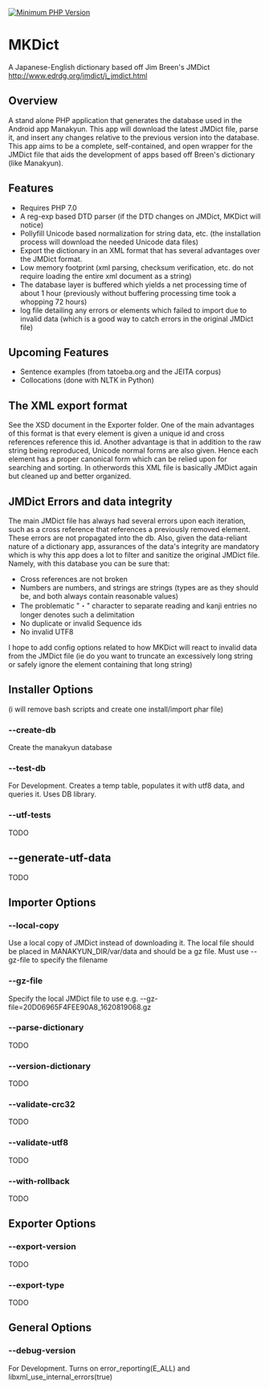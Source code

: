 [![Minimum PHP Version](https://img.shields.io/badge/php-%3E%3D%207.0-8892BF.svg?style=flat-square)](https://php.net/)

# MKDict
A Japanese-English dictionary based off Jim Breen's JMDict http://www.edrdg.org/jmdict/j_jmdict.html

## Overview
A stand alone PHP application that generates the database used in the Android app Manakyun. This app will download the latest
JMDict file, parse it, and insert any changes relative to the previous version into the database. This app aims to be a complete,
self-contained, and open wrapper for the JMDict file that aids the development of apps based off Breen's dictionary (like Manakyun).

## Features
* Requires PHP 7.0
* A reg-exp based DTD parser (if the DTD changes on JMDict, MKDict will notice)
* Pollyfill Unicode based normalization for string data, etc. (the installation process will download the needed Unicode data files)
* Export the dictionary in an XML format that has several advantages over the JMDict format.
* Low memory footprint (xml parsing, checksum verification, etc. do not require loading the entire xml document as a string)
* The database layer is buffered which yields a net processing time of about 1 hour (previously without buffering processing time took a whopping 72 hours)
* log file detailing any errors or elements which failed to import due to invalid data (which is a good way to catch errors in the original JMDict file)

## Upcoming Features
* Sentence examples (from tatoeba.org and the JEITA corpus)
* Collocations (done with NLTK in Python)

## The XML export format
See the XSD document in the Exporter folder. One of the main advantages of this format is that every element is given a unique id and cross references reference this id.
Another advantage is that in addition to the raw string being reproduced, Unicode normal forms are also given. Hence each element has a proper canonical form which can be
relied upon for searching and sorting. In otherwords this XML file is basically JMDict again but cleaned up and better organized.


## JMDict Errors and data integrity
The main JMDict file has always had several errors upon each iteration, such as a cross reference that references a previously removed element.
These errors are not propagated into the db. Also, given the data-reliant nature of a dictionary app, assurances of the data's integrity are mandatory which is why
this app does a lot to filter and sanitize the original JMDict file. Namely, with this database you can be sure that:
* Cross references are not broken
* Numbers are numbers, and strings are strings (types are as they should be, and both always contain reasonable values)
* The problematic "・" character to separate reading and kanji entries no longer denotes such a delimitation
* No duplicate or invalid Sequence ids
* No invalid UTF8

I hope to add config options related to how MKDict will react to invalid data from the JMDict file (ie do you want to truncate an excessively long string or safely ignore the element
containing that long string)

## Installer Options
(i will remove bash scripts and create one install/import phar file)
### --create-db
Create the manakyun database
### --test-db
For Development. Creates a temp table, populates it with utf8 data, and queries it. Uses DB library. 
### --utf-tests
TODO 
## --generate-utf-data
TODO

## Importer Options
### --local-copy
Use a local copy of JMDict instead of downloading it. The local file should be placed in MANAKYUN_DIR/var/data and should be a gz file. Must use --gz-file to specify the filename
### --gz-file
Specify the local JMDict file to use e.g. --gz-file=20D06965F4FEE90A8_1620819068.gz
### --parse-dictionary
TODO
### --version-dictionary
TODO
### --validate-crc32
TODO
### --validate-utf8
TODO
### --with-rollback
TODO

## Exporter Options
### --export-version
TODO
### --export-type
TODO

## General Options
### --debug-version
For Development. Turns on error_reporting(E_ALL) and libxml_use_internal_errors(true)